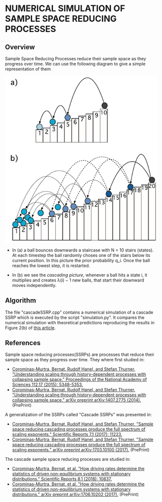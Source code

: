 # NUMERICAL SIMULATION OF SAMPLE SPACE REDUCING PROCESSES
## Overview
Sample Space Reducing Processes reduce their sample space as they progress over time. We can
use the following diagram to give a simple representation of them

![](/images/ssrp.png)

* In (a) a ball bounces downwards a staircase with N = 10 stairs (states). At each timestep the ball randomly choses one of the stairs below its current position. In this
picture the prior probability q_i. Once the ball reaches the lowest step, it is restarted.

* In (b) we see the *cascading picture*,  whenever a ball hits a state i, it multiplies and creates λ(i) − 1 new balls, that start their downward moves independently. 

## Algorithm
The file "cascadeSSRP.cpp" contains a numerical simulation of a cascade SSRP which is executed by the script "simulation.py". It compares the numerical simulation with theoretical predictions reproducing the results in Figure 2(b) of [this article](https://www.nature.com/articles/s41598-018-28962-1).


## References
Sample space reducing processes(SSRPs) are processes that reduce their sample space as they progress over time. They where first studied in:
* [Corominas-Murtra, Bernat, Rudolf Hanel, and Stefan Thurner. "Understanding scaling through history-dependent processes with collapsing sample space." Proceedings of the National Academy of Sciences 112.17 (2015): 5348-5353.](https://www.pnas.org/doi/abs/10.1073/pnas.1420946112)
* [Corominas-Murtra, Bernat, Rudolf Hanel, and Stefan Thurner. "Understanding scaling through history-dependent processes with collapsing sample space." arXiv preprint arXiv:1407.2775 (2014).](https://arxiv.org/abs/1407.2775) (PrePrint)

A generalization of the SSRPs called "Cascade SSRPs" was presented in:
* [Corominas-Murtra, Bernat, Rudolf Hanel, and Stefan Thurner. "Sample space reducing cascading processes produce the full spectrum of scaling exponents." Scientific Reports 7.1 (2017): 11223.](https://www.nature.com/articles/s41598-017-09836-4)
* [Corominas-Murtra, Bernat, Rudolf Hanel, and Stefan Thurner. "Sample space reducing cascading processes produce the full spectrum of scaling exponents." arXiv preprint arXiv:1703.10100 (2017).](https://arxiv.org/abs/1703.10100) (PrePrint)

The cascade sample space reducing processes are studied in:
* [Corominas-Murtra, Bernat, et al. "How driving rates determine the statistics of driven non-equilibrium systems with stationary distributions." Scientific Reports 8.1 (2018): 10837.](https://www.nature.com/articles/s41598-018-28962-1)
* [Corominas-Murtra, Bernat, et al. "How driving rates determine the statistics of driven non-equilibrium systems with stationary distributions." arXiv preprint arXiv:1706.10202 (2017).](https://arxiv.org/abs/1706.10202) (PrePrint)



